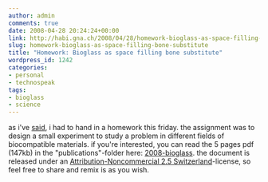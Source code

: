 ```yaml
---
author: admin
comments: true
date: 2008-04-28 20:24:24+00:00
link: http://habi.gna.ch/2008/04/28/homework-bioglass-as-space-filling-bone-substitute/
slug: homework-bioglass-as-space-filling-bone-substitute
title: "Homework: Bioglass as space filling bone substitute"
wordpress_id: 1242
categories:
- personal
- technospeak
tags:
- bioglass
- science
---
```


as i've [said](http://habi.gna.ch/2008/04/25/1239/), i had to hand in a homework this friday. the assignment was to design a small experiment to study a problem in different fields of biocompatible materials. if you're interested, you can read the 5 pages pdf (147kb) in the "publications"-folder here: [2008-bioglass](http://habi.gna.ch/publications/2008-bioglass.pdf). the document is released under an [Attribution-Noncommercial 2.5 Switzerland](http://creativecommons.org/licenses/by-nc/2.5/ch/deed.en)-license, so feel free to share and remix is as you wish.



